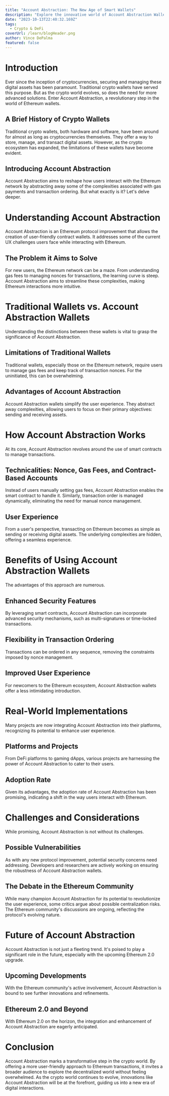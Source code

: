 ```yaml
---
title: "Account Abstraction: The New Age of Smart Wallets"
description: "Explore the innovative world of Account Abstraction Wallets and how they're transforming the crypto user experience."
date: "2023-10-13T22:40:32.169Z"
tags:
  - Crypto & DeFi
coverUrl: /learn/blogHeader.png
author: Vince DePalma
featured: false
---
```


# Introduction

Ever since the inception of cryptocurrencies, securing and managing these digital assets has been paramount. Traditional crypto wallets have served this purpose. But as the crypto world evolves, so does the need for more advanced solutions. Enter Account Abstraction, a revolutionary step in the world of Ethereum wallets.

## A Brief History of Crypto Wallets

Traditional crypto wallets, both hardware and software, have been around for almost as long as cryptocurrencies themselves. They offer a way to store, manage, and transact digital assets. However, as the crypto ecosystem has expanded, the limitations of these wallets have become evident.

## Introducing Account Abstraction

Account Abstraction aims to reshape how users interact with the Ethereum network by abstracting away some of the complexities associated with gas payments and transaction ordering. But what exactly is it? Let's delve deeper.

# Understanding Account Abstraction

Account Abstraction is an Ethereum protocol improvement that allows the creation of user-friendly contract wallets. It addresses some of the current UX challenges users face while interacting with Ethereum.

## The Problem it Aims to Solve

For new users, the Ethereum network can be a maze. From understanding gas fees to managing nonces for transactions, the learning curve is steep. Account Abstraction aims to streamline these complexities, making Ethereum interactions more intuitive.

# Traditional Wallets vs. Account Abstraction Wallets

Understanding the distinctions between these wallets is vital to grasp the significance of Account Abstraction.

## Limitations of Traditional Wallets

Traditional wallets, especially those on the Ethereum network, require users to manage gas fees and keep track of transaction nonces. For the uninitiated, this can be overwhelming. 

## Advantages of Account Abstraction

Account Abstraction wallets simplify the user experience. They abstract away complexities, allowing users to focus on their primary objectives: sending and receiving assets.

# How Account Abstraction Works

At its core, Account Abstraction revolves around the use of smart contracts to manage transactions. 

## Technicalities: Nonce, Gas Fees, and Contract-Based Accounts

Instead of users manually setting gas fees, Account Abstraction enables the smart contract to handle it. Similarly, transaction order is managed dynamically, eliminating the need for manual nonce management.

## User Experience

From a user's perspective, transacting on Ethereum becomes as simple as sending or receiving digital assets. The underlying complexities are hidden, offering a seamless experience.

# Benefits of Using Account Abstraction Wallets

The advantages of this approach are numerous.

## Enhanced Security Features

By leveraging smart contracts, Account Abstraction can incorporate advanced security mechanisms, such as multi-signatures or time-locked transactions.

## Flexibility in Transaction Ordering

Transactions can be ordered in any sequence, removing the constraints imposed by nonce management.

## Improved User Experience

For newcomers to the Ethereum ecosystem, Account Abstraction wallets offer a less intimidating introduction.

# Real-World Implementations

Many projects are now integrating Account Abstraction into their platforms, recognizing its potential to enhance user experience.

## Platforms and Projects

From DeFi platforms to gaming dApps, various projects are harnessing the power of Account Abstraction to cater to their users.

## Adoption Rate

Given its advantages, the adoption rate of Account Abstraction has been promising, indicating a shift in the way users interact with Ethereum.

# Challenges and Considerations

While promising, Account Abstraction is not without its challenges.

## Possible Vulnerabilities

As with any new protocol improvement, potential security concerns need addressing. Developers and researchers are actively working on ensuring the robustness of Account Abstraction wallets.

## The Debate in the Ethereum Community

While many champion Account Abstraction for its potential to revolutionize the user experience, some critics argue about possible centralization risks. The Ethereum community's discussions are ongoing, reflecting the protocol's evolving nature.

# Future of Account Abstraction

Account Abstraction is not just a fleeting trend. It's poised to play a significant role in the future, especially with the upcoming Ethereum 2.0 upgrade.

## Upcoming Developments

With the Ethereum community's active involvement, Account Abstraction is bound to see further innovations and refinements.

## Ethereum 2.0 and Beyond

With Ethereum 2.0 on the horizon, the integration and enhancement of Account Abstraction are eagerly anticipated.

# Conclusion

Account Abstraction marks a transformative step in the crypto world. By offering a more user-friendly approach to Ethereum transactions, it invites a broader audience to explore the decentralized world without feeling overwhelmed. As the crypto world continues to evolve, innovations like Account Abstraction will be at the forefront, guiding us into a new era of digital interactions.
